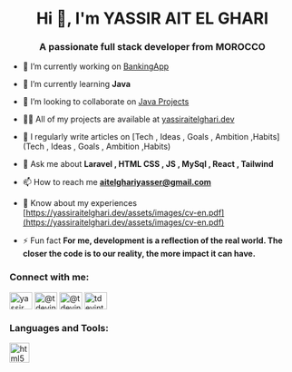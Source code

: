 <h1 align="center">Hi 👋, I'm YASSIR AIT EL GHARI</h1>
<h3 align="center">A passionate full stack developer from MOROCCO</h3>

- 🔭 I’m currently working on [BankingApp](https://github.com/tdevintw/BankingApp)

- 🌱 I’m currently learning **Java**

- 👯 I’m looking to collaborate on [Java Projects](https://github.com/topics/java)

- 👨‍💻 All of my projects are available at [yassiraitelghari.dev](yassiraitelghari.dev)

- 📝 I regularly write articles on [Tech , Ideas , Goals , Ambition ,Habits](Tech , Ideas , Goals , Ambition ,Habits)

- 💬 Ask me about **Laravel , HTML CSS , JS , MySql , React , Tailwind**

- 📫 How to reach me **aitelghariyasser@gmail.com**

- 📄 Know about my experiences [https://yassiraitelghari.dev/assets/images/cv-en.pdf](https://yassiraitelghari.dev/assets/images/cv-en.pdf)

- ⚡ Fun fact **For me, development is a reflection of the real world. The closer the code is to our reality, the more impact it can have.**

<h3 align="left">Connect with me:</h3>
<p align="left">
<a href="https://linkedin.com/in/yassir ait el ghari" target="blank"><img align="center" src="https://raw.githubusercontent.com/rahuldkjain/github-profile-readme-generator/master/src/images/icons/Social/linked-in-alt.svg" alt="yassir ait el ghari" height="30" width="40" /></a>
<a href="https://medium.com/@tdevintw" target="blank"><img align="center" src="https://raw.githubusercontent.com/rahuldkjain/github-profile-readme-generator/master/src/images/icons/Social/medium.svg" alt="@tdevintw" height="30" width="40" /></a>
<a href="https://www.youtube.com/c/@tdevintw" target="blank"><img align="center" src="https://raw.githubusercontent.com/rahuldkjain/github-profile-readme-generator/master/src/images/icons/Social/youtube.svg" alt="@tdevintw" height="30" width="40" /></a>
<a href="https://www.leetcode.com/tdevintw" target="blank"><img align="center" src="https://raw.githubusercontent.com/rahuldkjain/github-profile-readme-generator/master/src/images/icons/Social/leet-code.svg" alt="tdevintw" height="30" width="40" /></a>
</p>

<h3 align="left">Languages and Tools:</h3>
<p align="left">
    <img src="https://skillicons.dev/icons?i=bootstrap,css,,git,github,html,idea,java,js,laravel,mysql,php,postman,react,tailwind,vscode," height="35" alt="html5 logo"  />

</p>
